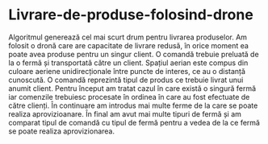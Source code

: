 # Livrare-de-produse-folosind-drone

Algoritmul generează cel mai scurt drum pentru livrarea produselor. Am folosit o dronă care are capacitate de livrare redusă, în orice 
moment ea poate avea produse pentru un singur client. O comandă trebuie preluată de la o fermă și transportată către un client. Spațiul 
aerian este compus din culoare aeriene unidirecționale între puncte de interes, ce au o distanță cunoscută. O comandă reprezintă tipul de 
produs ce trebuie livrat unui anumit client. Pentru început am tratat cazul în care există o singură fermă iar comenzile trebuiesc 
procesate în ordinea în care au fost efectuate de către clienți. În continuare am introdus mai multe ferme de la care se poate realiza 
aprovizioanare. În final am avut mai multe tipuri de fermă și am comparat tipul de comandă cu tipul de fermă pentru a vedea de la ce fermă 
se poate realiza aprovizionarea.
